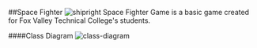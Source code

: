 ##Space Fighter
![shipright](https://cloud.githubusercontent.com/assets/5315168/23713496/b5e3f5ac-03eb-11e7-8efa-5bda2007ac7f.png)
Space Fighter Game is a basic game created  for Fox Valley Technical College's students.

####Class Diagram
![class-diagram](https://cloud.githubusercontent.com/assets/5315168/23715065/0c988066-03f1-11e7-92d3-b07e8228716c.png)
